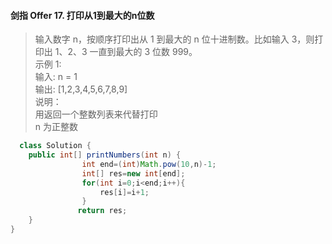 #### 剑指 Offer 17. 打印从1到最大的n位数
>输入数字 n，按顺序打印出从 1 到最大的 n 位十进制数。比如输入 3，则打印出 1、2、3 一直到最大的 3 位数 999。   
>示例 1:    
>输入: n = 1    
>输出: [1,2,3,4,5,6,7,8,9]    
>说明：    
>用返回一个整数列表来代替打印   
>n 为正整数     

```Java
  class Solution {
    public int[] printNumbers(int n) {
                int end=(int)Math.pow(10,n)-1;
                int[] res=new int[end];
                for(int i=0;i<end;i++){
                    res[i]=i+1;
                }
               return res;
    }
}

```
